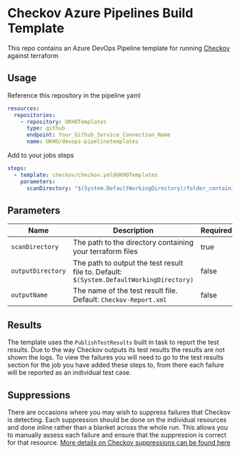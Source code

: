 # Checkov Azure Pipelines Build Template
This repo contains an Azure DevOps Pipeline template for running [Checkov](https://www.checkov.io/1.Welcome/What%20is%20Checkov.html) against terraform

## Usage

Reference this repository in the pipeline yaml
```yaml
resources:
  repositories:
    - repository: UKHOTemplates
      type: github
      endpoint: Your_Github_Service_Connection_Name
      name: UKHO/devops-pipelinetemplates
```

Add to your jobs steps

```yaml
steps:
  - template: checkov/checkov.yml@UKHOTemplates
    parameters:
      scanDirectory: "$(System.DefaultWorkingDirectory)/folder_containing_terraform"
```

## Parameters

| Name              | Description                                                                              | Required? |
|-------------------|------------------------------------------------------------------------------------------|-----------|
| `scanDirectory`   | The path to the directory containing your terraform files                                | true      |
| `outputDirectory` | The path to output the test result file to. Default: `$(System.DefaultWorkingDirectory)` | false     |
| `outputName`      | The name of the test result file. Default: `Checkov-Report.xml`                          | false     |

## Results

The template uses the `PublishTestResults` built in task to report the test results. Due to the way Checkov outputs its test results the results are not shown the logs. To view the failures you will need to go to the test results section for the job you have added these steps to, from there each failure will be reported as an individual test case.

## Suppressions

There are occasions where you may wish to suppress failures that Checkov is detecting. Each suppression should be done on the individual resources and done inline rather than a blanket across the whole run. This allows you to manually assess each failure and ensure that the suppression is correct for that resource. [More details on Checkov suppressions can be found here](https://www.checkov.io/2.Basics/Suppressing%20and%20Skipping%20Policies.html)
